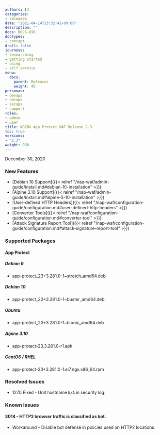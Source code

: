 ```yaml
---
authors: []
categories:
- releases
date: "2021-04-14T13:32:41+00:00"
description: ""
docs: DOCS-656
doctypes:
- concept
draft: false
journeys:
- researching
- getting started
- using
- self service
menu:
  docs:
    parent: Releases
    weight: 45
personas:
- devops
- netops
- secops
- support
roles:
- admin
- user
title: NGINX App Protect WAF Release 2.3
toc: true
versions:
- "2.3"
weight: 920
---
```


December 30, 2020

### New Features

- [Debian 10 Support]({{< relref "/nap-waf/admin-guide/install.md#debian-10-installation" >}})
- [Alpine 3.10 Support]({{< relref "/nap-waf/admin-guide/install.md#alpine-3-10-installation" >}})
- [User-defined HTTP Headers]({{< relref "/nap-waf/configuration-guide/configuration.md#user-defined-http-headers" >}})
- [Converter Tools]({{< relref "/nap-waf/configuration-guide/configuration.md#converter-tool" >}})
- [Attack Signature Report Tool]({{< relref "/nap-waf/configuration-guide/configuration.md#attack-signature-report-tool" >}})

### Supported Packages

#### App Protect

##### Debian 9

- app-protect_23+3.281.0-1~stretch_amd64.deb

##### Debian 10

- app-protect_23+3.281.0-1~buster_amd64.deb

##### Ubuntu

- app-protect_23+3.281.0-1~bionic_amd64.deb

##### Alpine 3.10

- app-protect-23.3.281.0-r1.apk

##### CentOS / RHEL

- app-protect-23+3.281.0-1.el7.ngx.x86_64.rpm

### Resolved Issues

- 1270 Fixed - Unit hostname `N/A` in security log.

### Known Issues

#### 3014 - HTTP2 browser traffic is classified as bot.

- Workaround - Disable bot defense in policies used on HTTP2 locations.
